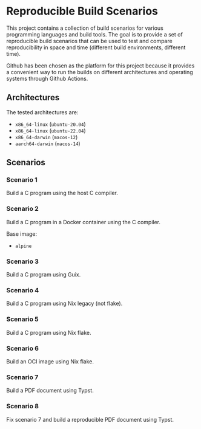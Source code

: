 # Reproducible Build Scenarios

This project contains a collection of build scenarios for various programming
languages and build tools. The goal is to provide a set of reproducible build
scenarios that can be used to test and compare reproducibility in space and time
(different build environments, different time).

Github has been chosen as the platform for this project because it provides a
convenient way to run the builds on different architectures and operating
systems through Github Actions.

## Architectures

The tested architectures are:

- `x86_64-linux` (`ubuntu-20.04`)
- `x86_64-linux` (`ubuntu-22.04`)
- `x86_64-darwin` (`macos-12`)
- `aarch64-darwin` (`macos-14`)

## Scenarios

### Scenario 1

Build a C program using the host C compiler.

### Scenario 2

Build a C program in a Docker container using the C compiler.

Base image:

- `alpine`

### Scenario 3

Build a C program using Guix.

### Scenario 4

Build a C program using Nix legacy (not flake).

### Scenario 5

Build a C program using Nix flake.

### Scenario 6

Build an OCI image using Nix flake.

### Scenario 7

Build a PDF document using Typst.

### Scenario 8

Fix scenario 7 and build a reproducible PDF document using Typst.
